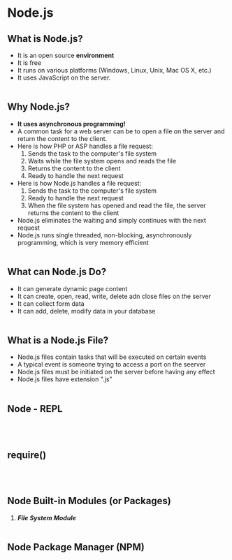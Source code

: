 # Node.js


## What is Node.js?
- It is an open source **environment**
- It is free
- It runs on various platforms (Windows, Linux, Unix, Mac OS X, etc.)
- It uses JavaScript on the server.
<br><br>


## Why Node.js?
- **It uses asynchronous programming!**
- A common task for a web server can be to open a file on the server and return the content to the client.
- Here is how PHP or ASP handles a file request:
    1. Sends the task to the computer's file system
    2. Waits while the file system opens and reads the file
    3. Returns the content to the client
    4. Ready to handle the next request
- Here is how Node.js handles a file request:
    1. Sends the task to the computer's file system
    2. Ready to handle the next request
    3. When the file system has opened and read the file, the server returns the content to the client
- Node.js eliminates the waiting and simply continues with the next request
- Node.js runs single threaded, non-blocking, asynchronously programming, which is very memory efficient
<br><br>


## What can Node.js Do?
- It can generate dynamic page content
- It can create, open, read, write, delete adn close files on the server
- It can collect form data
- It can add, delete, modify data in your database
<br><br>


## What is a Node.js File?
- Node.js files contain tasks that will be executed on certain events
- A typical event is someone trying to access a port on the seerver
- Node.js files must be initiated on the server before having any effect
- Node.js files have extension ".js"
<br><br>


## Node - REPL
<br><br>


## require()
<br><br>


## Node Built-in Modules (or Packages)
1. ***File System Module***
<br><br>


## Node Package Manager (NPM)
<br><br>
